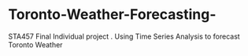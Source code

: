 # Toronto-Weather-Forecasting-
STA457 Final Individual project . Using Time Series Analysis to forecast Toronto Weather
